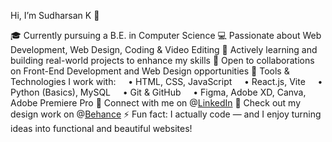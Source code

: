 Hi, I’m Sudharsan K 👋

🎓 Currently pursuing a B.E. in Computer Science
💻 Passionate about Web Development, Web Design, Coding & Video Editing
🌱 Actively learning and building real-world projects to enhance my skills
🤝 Open to collaborations on Front-End Development and Web Design opportunities
🔧 Tools & Technologies I work with:
    • HTML, CSS, JavaScript
    • React.js, Vite
    • Python (Basics), MySQL
    • Git & GitHub
    • Figma, Adobe XD, Canva, Adobe Premiere Pro
🔗 Connect with me on @[LinkedIn](https://www.linkedin.com/in/sudharsan-k-959933267/)
🎨 Check out my design work on @[Behance](https://www.behance.net/sudharsank8)
⚡ Fun fact: I actually code — and I enjoy turning ideas into functional and beautiful websites!

